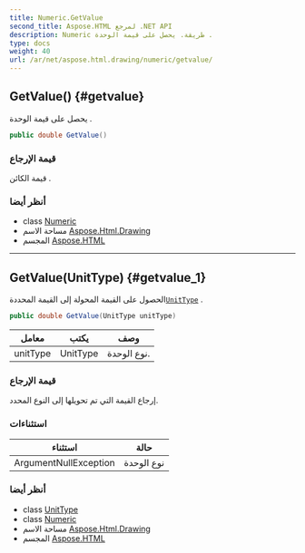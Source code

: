 ```yaml
---
title: Numeric.GetValue
second_title: Aspose.HTML لمرجع .NET API
description: Numeric طريقة. يحصل على قيمة الوحدة .
type: docs
weight: 40
url: /ar/net/aspose.html.drawing/numeric/getvalue/
---
```

## GetValue() {#getvalue}

يحصل على قيمة الوحدة .

```csharp
public double GetValue()
```

### قيمة الإرجاع

قيمة الكائن .

### أنظر أيضا

* class [Numeric](../)
* مساحة الاسم [Aspose.Html.Drawing](../../numeric/)
* المجسم [Aspose.HTML](../../../)

---

## GetValue(UnitType) {#getvalue_1}

الحصول على القيمة المحولة إلى القيمة المحددة[`UnitType`](../../unittype/) .

```csharp
public double GetValue(UnitType unitType)
```

| معامل | يكتب | وصف |
| --- | --- | --- |
| unitType | UnitType | نوع الوحدة. |

### قيمة الإرجاع

إرجاع القيمة التي تم تحويلها إلى النوع المحدد.

### استثناءات

| استثناء | حالة |
| --- | --- |
| ArgumentNullException | نوع الوحدة |

### أنظر أيضا

* class [UnitType](../../unittype/)
* class [Numeric](../)
* مساحة الاسم [Aspose.Html.Drawing](../../numeric/)
* المجسم [Aspose.HTML](../../../)


